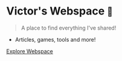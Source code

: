 # Victor's Webspace <small>🚀</small>

> A place to find everything I've shared!

- Articles, games, tools and more!

[Explore Webspace](readme.md)